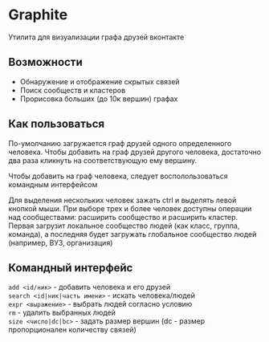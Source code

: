 Graphite
========

Утилита для визуализации графа друзей вконтакте

Возможности
-----------

 - Обнаружение и отображение скрытых связей
 - Поиск сообществ и кластеров
 - Прорисовка больших (до 10к вершин) графах

Как пользоваться
----------------

По-умолчанию загружается граф друзей одного определенного человека.
Чтобы добавить на граф друзей другого человека, достаточно два раза кликнуть
на соответствующую ему вершину.

Чтобы добавить на граф человека, следует восполользоваться командным интерфейсом

Для выделения нескольких человек зажать ctrl и выделять левой кнопкой мыши.
При выборе трех и более человек доступны операции над сообществами:
расширить сообщество и расширить кластер. Первая загрузит локальное сообщество людей
(как класс, группа, команда), а последняя будет загружать глобальное сообщество
людей (например, ВУЗ, организация)

Командный интерфейс
-------------------

`add <id/ник>`  - добавить человека и его друзей<br>
`search <id|ник|часть имени>` - искать человека/людей<br>
`expr <выражение>` - выбрать людей согласно условию<br>
`rm` - удалить выбранных людей<br>
`size <число|dc|bc>` - задать размер вершин (dc - размер пропорционален количеству связей)
